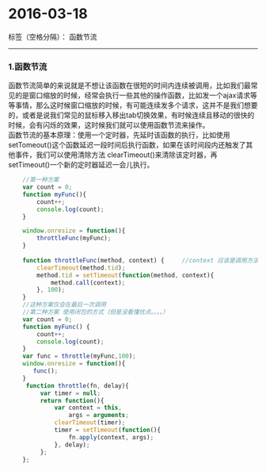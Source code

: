 ﻿# 2016-03-18

标签（空格分隔）： 函数节流

---

### 1.函数节流
  函数节流简单的来说就是不想让该函数在很短的时间内连续被调用，比如我们最常见的是窗口缩放的时候，经常会执行一些其他的操作函数，比如发一个ajax请求等等事情，那么这时候窗口缩放的时候，有可能连续发多个请求，这并不是我们想要的，或者是说我们常见的鼠标移入移出tab切换效果，有时候连续且移动的很快的时候，会有闪烁的效果，这时候我们就可以使用函数节流来操作。
<br>
函数节流的基本原理：使用一个定时器，先延时该函数的执行，比如使用setTomeout()这个函数延迟一段时间后执行函数，如果在该时间段内还触发了其他事件，我们可以使用清除方法 clearTimeout()来清除该定时器，再setTimeout()一个新的定时器延迟一会儿执行。
```javascript   
    //第一种方案
    var count = 0;
    function myFunc(){
        count++;
        console.log(count);
    }

    window.onresize = function(){
        throttleFunc(myFunc);
    }
  
    function throttleFunc(method, context) {     //context 应该是调用方法的上下文 即 this
        clearTimeout(method.tid);
        method.tid = setTimeout(function(method, context){
            method.call(context);
        }, 100);
    }
    //这种方案仅会在最后一次调用
    //第二种方案 使用闭包的方式（但是没看懂优点。。。。）
    var count = 0;
    function myFunc() {
        count++;
        console.log(count);
    }
    var func = throttle(myFunc,100);
    window.onresize = function(){
       func();
    }        
     function throttle(fn, delay){
         var timer = null;
         return function(){
             var context = this, 
                 args = arguments;
             clearTimeout(timer);
             timer = setTimeout(function(){
                 fn.apply(context, args);
             }, delay);
         };
    };
```




